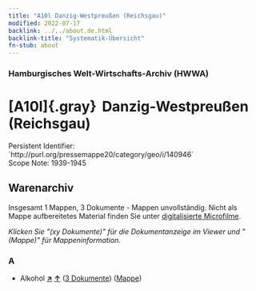 ```yaml
---
title: "A10l Danzig-Westpreußen (Reichsgau)"
modified: 2022-07-17
backlink: ../../about.de.html
backlink-title: "Systematik-Übersicht"
fn-stub: about
---
```


### Hamburgisches Welt-Wirtschafts-Archiv (HWWA)

# [A10l]{.gray}&#8201; Danzig-Westpreußen (Reichsgau)

<div class="hint">Persistent Identifier: `http://purl.org/pressemappe20/category/geo/i/140946`</div>

<div class="hint">
Scope Note: 1939-1945
</div>





## Warenarchiv








Insgesamt 1 Mappen, 3 Dokumente - Mappen unvollständig.
Nicht als Mappe aufbereitetes Material finden Sie unter [digitalisierte Microfilme](/film/h1_wa.de.html).

_Klicken Sie "(xy Dokumente)" für die Dokumentanzeige im Viewer und "(Mappe)" für Mappeninformation._




### A

- Alkohol [**&nearr;**](../../../ware/i/141966/about.de.html "Alkohol (XXX in der ganzen Welt)") [**&uarr;**](../../../ware/about.de.html#PID20.02-Sp "Warensystematik") (<a href="https://pm20.zbw.eu/iiifview/folder/wa/141966,140946" title="über: Alkohol : Danzig-Westpreußen (Reichsgau)" target="_blank">3 Dokumente</a>) ([Mappe](../../../../folder/wa/1419xx/141966/1409xx/140946/about.de.html))




